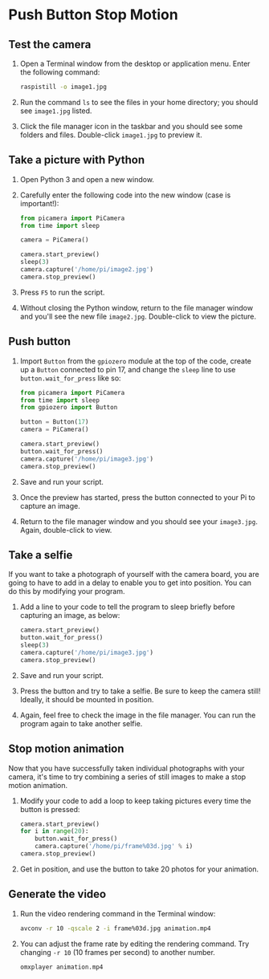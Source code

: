 # Push Button Stop Motion

## Test the camera

1. Open a Terminal window from the desktop or application menu. Enter the following command:

    ```bash
    raspistill -o image1.jpg
    ```

1. Run the command `ls` to see the files in your home directory; you should see `image1.jpg` listed.

1. Click the file manager icon in the taskbar and you should see some folders and files. Double-click `image1.jpg` to preview it.

## Take a picture with Python

1. Open Python 3 and open a new window.

1. Carefully enter the following code into the new window (case is important!):

    ```python
    from picamera import PiCamera
    from time import sleep

    camera = PiCamera()

    camera.start_preview()
    sleep(3)
    camera.capture('/home/pi/image2.jpg')
    camera.stop_preview()
    ```

1. Press `F5` to run the script.

1. Without closing the Python window, return to the file manager window and you'll see the new file `image2.jpg`. Double-click to view the picture.

## Push button

1. Import `Button` from the `gpiozero` module at the top of the code, create up a `Button` connected to pin 17, and change the `sleep` line to use `button.wait_for_press` like so:

    ```python
    from picamera import PiCamera
    from time import sleep
    from gpiozero import Button

    button = Button(17)
    camera = PiCamera()

    camera.start_preview()
    button.wait_for_press()
    camera.capture('/home/pi/image3.jpg')
    camera.stop_preview()
    ```

1. Save and run your script.

1. Once the preview has started, press the button connected to your Pi to capture an image.

1. Return to the file manager window and you should see your `image3.jpg`. Again, double-click to view.

## Take a selfie

If you want to take a photograph of yourself with the camera board, you are going to have to add in a delay to enable you to get into position. You can do this by modifying your program.

1. Add a line to your code to tell the program to sleep briefly before capturing an image, as below:

    ```python
    camera.start_preview()
    button.wait_for_press()
    sleep(3)
    camera.capture('/home/pi/image3.jpg')
    camera.stop_preview()
    ```

1. Save and run your script.

1. Press the button and try to take a selfie. Be sure to keep the camera still! Ideally, it should be mounted in position.

1. Again, feel free to check the image in the file manager. You can run the program again to take another selfie.

## Stop motion animation

Now that you have successfully taken individual photographs with your camera, it's time to try combining a series of still images to make a stop motion animation.

1. Modify your code to add a loop to keep taking pictures every time the button is pressed:

    ```python
    camera.start_preview()
    for i in range(20):
        button.wait_for_press()
        camera.capture('/home/pi/frame%03d.jpg' % i)
    camera.stop_preview()
    ```

1. Get in position, and use the button to take 20 photos for your animation.

## Generate the video

1. Run the video rendering command in the Terminal window:

    ```bash
    avconv -r 10 -qscale 2 -i frame%03d.jpg animation.mp4
    ```

1. You can adjust the frame rate by editing the rendering command. Try changing `-r 10` (10 frames per second) to another number.

    ```bash
    omxplayer animation.mp4
    ```
